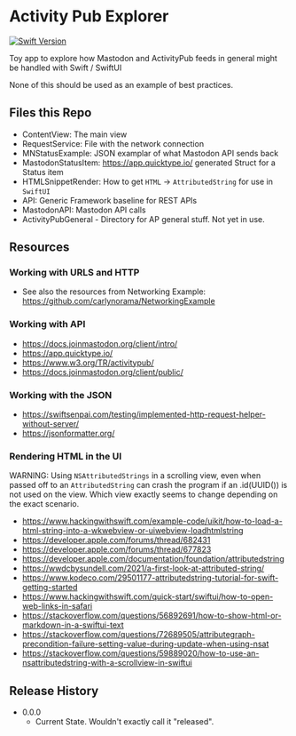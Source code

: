 #  Activity Pub Explorer

[![Swift Version][swift-image]][swift-url]

Toy app to explore how Mastodon and ActivityPub feeds in general might be handled with Swift / SwiftUI

None of this should be used as an example of best practices. 

## Files this Repo

- ContentView: The main view
- RequestService: File with the network connection
- MNStatusExample: JSON examplar of what Mastodon API sends back
- MastodonStatusItem: https://app.quicktype.io/ generated Struct for a Status item
- HTMLSnippetRender: How to get `HTML` -> `AttributedString` for use in `SwiftUI`
- API: Generic Framework baseline for REST APIs
- MastodonAPI: Mastodon API calls
- ActivityPubGeneral - Directory for AP general stuff. Not yet in use.

## Resources

### Working with URLS and HTTP
- See also the resources from Networking Example: https://github.com/carlynorama/NetworkingExample

### Working with API
- https://docs.joinmastodon.org/client/intro/
- https://app.quicktype.io/
- https://www.w3.org/TR/activitypub/
- https://docs.joinmastodon.org/client/public/

### Working with the JSON
- https://swiftsenpai.com/testing/implemented-http-request-helper-without-server/
- https://jsonformatter.org/

### Rendering HTML in the UI
WARNING: Using `NSAttributedStrings` in a scrolling view, even when passed off to an `AttributedString` can crash the program if an .id(UUID()) is not used on the view. Which view exactly seems to change depending on the exact scenario.  
- https://www.hackingwithswift.com/example-code/uikit/how-to-load-a-html-string-into-a-wkwebview-or-uiwebview-loadhtmlstring
- https://developer.apple.com/forums/thread/682431
- https://developer.apple.com/forums/thread/677823
- https://developer.apple.com/documentation/foundation/attributedstring
- https://wwdcbysundell.com/2021/a-first-look-at-attributed-string/
- https://www.kodeco.com/29501177-attributedstring-tutorial-for-swift-getting-started
- https://www.hackingwithswift.com/quick-start/swiftui/how-to-open-web-links-in-safari
- https://stackoverflow.com/questions/56892691/how-to-show-html-or-markdown-in-a-swiftui-text
- https://stackoverflow.com/questions/72689505/attributegraph-precondition-failure-setting-value-during-update-when-using-nsat
- https://stackoverflow.com/questions/59889020/how-to-use-an-nsattributedstring-with-a-scrollview-in-swiftui

## Release History

* 0.0.0
    * Current State. Wouldn't exactly call it "released".  



[swift-image]:https://img.shields.io/badge/swift-5.7-orange.svg
[swift-url]: https://swift.org/
